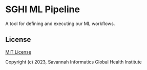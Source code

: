 # SGHI ML Pipeline

A tool for defining and executing our ML workflows.

## License

[MIT License](https://github.com/savannahghi/sghi-ml-pipeline/blob/main/LICENSE)

Copyright (c) 2023, Savannah Informatics Global Health Institute
